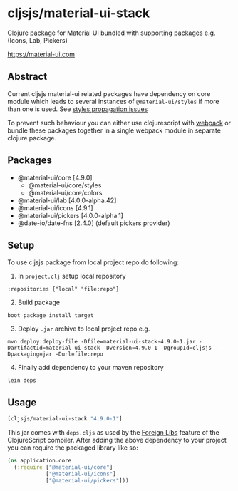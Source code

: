 # cljsjs/material-ui-stack

Clojure package for Material UI bundled with supporting packages e.g. (Icons, Lab, Pickers)

https://material-ui.com

## Abstract

Current cljsjs material-ui related packages have dependency on core module which leads to several instances of 
`@material-ui/styles` if more than one is used. See [styles propagation issues](https://material-ui.com/getting-started/faq/#i-have-several-instances-of-styles-on-the-page)

To prevent such behaviour you can either use clojurescript with [webpack](https://figwheel.org/docs/npm.html)
or bundle these packages together in a single webpack module in separate clojure package.

## Packages

* @material-ui/core [4.9.0]
  - @material-ui/core/styles
  - @material-ui/core/colors
* @material-ui/lab [4.0.0-alpha.42]
* @material-ui/icons [4.9.1]
* @material-ui/pickers [4.0.0-alpha.1]
* @date-io/date-fns [2.4.0] (default pickers provider)

## Setup

To use cljsjs package from local project repo do following:

1. In `project.clj` setup local repository
```
:repositories {"local" "file:repo"}
```

2. Build package
```
boot package install target
```

3. Deploy `.jar` archive to local project repo e.g.
```
mvn deploy:deploy-file -Dfile=material-ui-stack-4.9.0-1.jar -DartifactId=material-ui-stack -Dversion=4.9.0-1 -DgroupId=cljsjs -Dpackaging=jar -Durl=file:repo
```

4. Finally add dependency to your maven repository
```
lein deps
```

## Usage

[](dependency)
```clojure
[cljsjs/material-ui-stack "4.9.0-1"]
```
[](/dependency)

This jar comes with `deps.cljs` as used by the [Foreign Libs][flibs] feature
of the ClojureScript compiler. After adding the above dependency to your project
you can require the packaged library like so:

```clojure
(ns application.core
  (:require ["@material-ui/core"]
            ["@material-ui/icons"]
            ["@material-ui/pickers"]))
```

[flibs]: https://clojurescript.org/reference/packaging-foreign-deps

